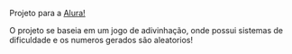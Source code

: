 Projeto para a <a href="https://www.alura.com.br/">Alura!<a/>

O projeto se baseia em um jogo de adivinhação, onde possui sistemas de dificuldade e os numeros gerados são aleatorios!
